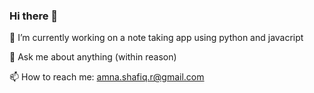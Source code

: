 ### Hi there 👋
🔭 I’m currently working on a note taking app using python and javacript

💬 Ask me about anything (within reason)

📫 How to reach me: amna.shafiq.r@gmail.com
<!--
**Amna-Shafiq/Amna-Shafiq** is a ✨ _special_ ✨ repository because its `README.md` (this file) appears on your GitHub profile.

Here are some ideas to get you started:

- 🔭 I’m currently working on ...
- 🌱 I’m currently learning ...
- 👯 I’m looking to collaborate on ...
- 🤔 I’m looking for help with ...
- 💬 Ask me about ...
- 📫 How to reach me: ...
- 😄 Pronouns: ...
- ⚡ Fun fact: ...
-->
